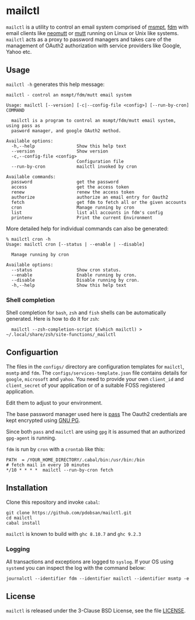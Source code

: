 # mailctl

`mailctl` is a utility to control an email system comprised of
[msmpt](https://marlam.de/msmtp/),
[fdm](https://github.com/nicm/fdm)
with email clients like
[neomutt](https://github.com/neomutt/neomutt)
or
[mutt](http://www.mutt.org/)
running on Linux or Unix like systems. `mailctl` acts as a proxy to password
managers and takes care of the management of OAuth2 authorization with service
providers like Google, Yahoo etc.

## Usage

`mailctl -h` generates this help message:

    mailctl - control an msmpt/fdm/mutt email system

    Usage: mailctl [--version] [-c|--config-file <config>] [--run-by-cron] COMMAND

      mailctl is a program to control an msmpt/fdm/mutt email system, using pass as
      pasword manager, and google OAuth2 method.

    Available options:
      -h,--help                Show this help text
      --version                Show version
      -c,--config-file <config>
                               Configuration file
      --run-by-cron            mailctl invoked by cron

    Available commands:
      password                 get the password
      access                   get the access token
      renew                    renew the access token
      authorize                authorize an email entry for Oauth2
      fetch                    get fdm to fetch all or the given accounts
      cron                     Manage running by cron
      list                     list all accounts in fdm's config
      printenv                 Print the current Environment

More detailed help for individual commands can also be generated:

    % mailctl cron -h
    Usage: mailctl cron [--status | --enable | --disable]

      Manage running by cron

    Available options:
      --status                 Show cron status.
      --enable                 Enable running by cron.
      --disable                Disable running by cron.
      -h,--help                Show this help text

### Shell completion
 
Shell completion for `bash`, `zsh` and `fish` shells can be automatically
generated. Here is how to do it for `zsh`:

      mailctl --zsh-completion-script $(which mailctl) > ~/.local/share/zsh/site-functions/_mailctl


## Configuartion

The files in the `configs/` directory are configuration templates for
`mailctl`, `msmtp` and `fdm`. The `configs/services-template.json` file
contains details for `google`, `microsoft` and `yahoo`. You need to provide
your own `client_id` and `client_secret` of your application or of a
suitable FOSS registered application.

Edit them to adjust to your environment.

The base password manager used here is
[pass](https://www.passwordstore.org/)
The Oauth2 credentials are kept encrypted using
[GNU PG](https://www.gnupg.org/).

Since both `pass` and `mailctl` are using `gpg` it is assumed that an
authorized `gpg-agent` is running.

`fdm` is run by `cron` with a `crontab` like this:

    PATH  = /YOUR_HOME_DIRECTORY/.cabal/bin:/usr/bin:/bin
    # fetch mail in every 10 minutes
    */10 * * * *  mailctl --run-by-cron fetch


## Installation

Clone this repository and invoke `cabal`:

    git clone https://github.com/pdobsan/mailctl.git
    cd mailctl
    cabal install

`mailctl` is known to build with `ghc 8.10.7` and `ghc 9.2.3`

### Logging

All transactions and exceptions are logged to `syslog`. If your OS using
`systemd` you can inspect the log with the command below:

    journalctl --identifier fdm --identifier mailctl --identifier msmtp -e


## License

`mailctl` is released under the 3-Clause BSD License, see the file
[LICENSE](LICENSE).

